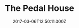 ---
date: 2017-03-06T12:50:11.000Z
title: The Pedal House
latitude: 52.043762
longitude: 0.953813
url: http://www.thepedalhouse.co.uk
category: checkin
---